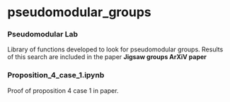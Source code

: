 # pseudomodular_groups


### Pseudomodular Lab
Library of functions developed to look for pseudomodular groups. 
Results of this search are included in the paper **Jigsaw groups ArXiV paper**

### Proposition_4_case_1.ipynb
Proof of proposition 4 case 1 in paper.
